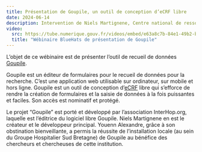 ```yaml
---
title: Présentation de Goupile, un outil de conception d’eCRF libre
date: 2024-06-14
description: Intervention de Niels Martignene, Centre national de ressources et de résilience, médecin Santé Publique, et Youenn Alexandre, CH Lorient, coordination de projets dans les domaines de l’innovation, de la recherche et des données
video:
  src: https://tube.numerique.gouv.fr/videos/embed/e63a8c7b-84e1-49b2-bc45-91ce61e9cf7e
  title: "Wébinaire BlueHats de présentation de Goupile"
---
```


L’objet de ce wébinaire est de présenter l’outil de recueil de données
[Goupile](https://goupile.org/).

Goupile est un éditeur de formulaires pour le recueil de données pour
la recherche. C’est une application web utilisable sur ordinateur, sur
mobile et hors ligne. Goupile est un outil de conception
d’[eCRF](https://en.wikipedia.org/wiki/Case_report_form#eCRF) libre
qui s’efforce de rendre la création de formulaires et la saisie de
données à la fois puissantes et faciles. Son accès est nominatif et
protégé.

Le projet “Goupile” est porté et développé par l’association
InterHop.org, laquelle est l’éditrice du logiciel libre Goupile. Niels
Martignene en est le créateur et le développeur principal. Youenn
Alexandre, grâce à son obstination bienveillante, a permis la réussite
de l’installation locale (au sein du Groupe Hospitalier Sud Bretagne)
de Goupile au bénéfice des chercheurs et chercheuses de cette
institution.

<!-- Télécharger le [support de présentation en PDF](/docs/...pdf). -->
